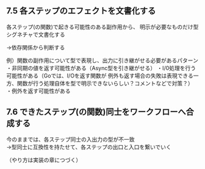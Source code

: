 ## 7.5 各ステップのエフェクトを文書化する

各ステップ(の関数)で起きる可能性のある副作用から、
明示が必要なものだけ型シグネチャで文書化する

→依存関係から判断する

例）関数の副作用について型で表現し、出力に引き継がせる必要があるパターン
・非同期の値を返す可能性がある（Async型を引き継がせる）
・I/0処理を行う可能性がある（Goでは、I/Oを返す関数が 例外も返す場合の失敗は表現できる一方、関数が行う処理自体を型で明示できないらしい？コメントなどで対策？）
・例外を返す可能性がある


## 7.6 できたステップ(の関数)同士をワークフローへ合成する

今のままでは、各ステップ同士の入出力の型が不一致  
→型同士に互換性を持たせて、各ステップの出口と入口を繋いでいく

（やり方は実装の章につづく）